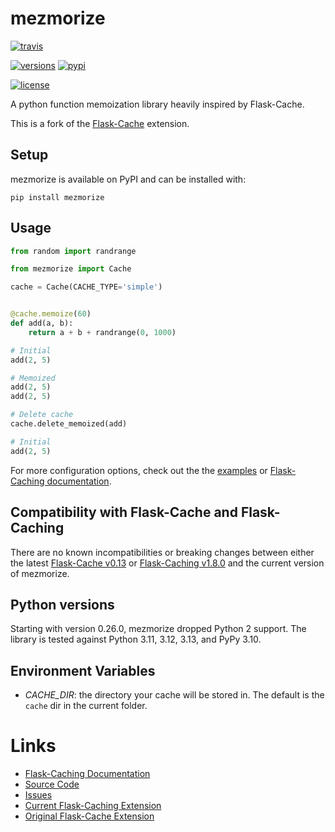mezmorize
=========

[![travis](https://travis-ci.org/reubano/mezmorize.svg?branch=master)](https://travis-ci.org/reubano/mezmorize)
<!-- [![Coverage Status](https://coveralls.io/repos/reubano/mezmorize/badge.png)](https://coveralls.io/r/reubano/mezmorize) -->
[![versions](https://img.shields.io/pypi/pyversions/mezmorize.svg)](https://pypi.python.org/pypi/mezmorize)
[![pypi](https://img.shields.io/pypi/v/mezmorize.svg)](https://pypi.python.org/pypi/mezmorize)
<!-- [![Documentation Status](https://readthedocs.org/projects/mezmorize/badge/?version=latest)](https://mezmorize.readthedocs.io/en/latest/?badge=latest) -->
[![license](https://img.shields.io/badge/license-BSD-yellow.svg)](https://github.com/reubano/mezmorize)
<!-- [![Code style: black](https://img.shields.io/badge/code%20style-black-000000.svg)](https://github.com/python/black) -->

A python function memoization library heavily inspired by Flask-Cache.

This is a fork of the [Flask-Cache](https://github.com/thadeusb/flask-cache) extension.

Setup
-----

mezmorize is available on PyPI and can be installed with:

    pip install mezmorize

Usage
-----

```python
from random import randrange

from mezmorize import Cache

cache = Cache(CACHE_TYPE='simple')


@cache.memoize(60)
def add(a, b):
    return a + b + randrange(0, 1000)

# Initial
add(2, 5)

# Memoized
add(2, 5)
add(2, 5)

# Delete cache
cache.delete_memoized(add)

# Initial
add(2, 5)
```

For more configuration options, check out the the [examples](https://github.com/reubano/mezmorize/blob/master/examples/hello.py) or [Flask-Caching documentation](https://flask-caching.readthedocs.io).

Compatibility with Flask-Cache and Flask-Caching
-----
There are no known incompatibilities or breaking changes between either the latest [Flask-Cache v0.13](https://github.com/thadeusb/flask-cache)
or [Flask-Caching v1.8.0](https://github.com/sh4nks/flask-caching) and the current version of mezmorize.

Python versions
-----

Starting with version 0.26.0, mezmorize dropped Python 2 support. The library is tested against Python 3.11, 3.12, 3.13, and PyPy 3.10.

Environment Variables
---------------------
- *CACHE_DIR*: the directory your cache will be stored in. The default is the `cache` dir in the current folder.

Links
=====

* [Flask-Caching Documentation](https://flask-caching.readthedocs.io)
* [Source Code](https://github.com/reubano/mezmorize)
* [Issues](https://github.com/reubano/mezmorize/issues)
* [Current Flask-Caching Extension](https://github.com/sh4nks/flask-caching)
* [Original Flask-Cache Extension](https://github.com/thadeusb/flask-cache)
